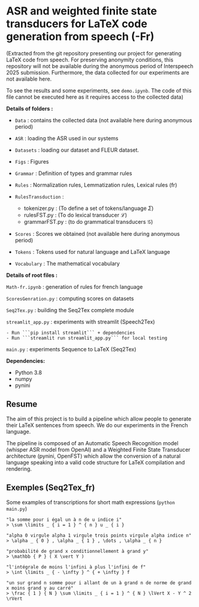 # ASR and weighted finite state transducers for LaTeX code generation from speech (-Fr)

(Extracted from the git repository presenting our project for generating LaTeX code from speech.
For preserving anonymity conditions, this repository will not be available during the anonymous period of Interspeech 2025 submission.
Furthermore, the data collected for our experiments are not available here.

To see the results and some experiments, see ```demo.ipynb```. The code of this file cannot be executed here as it requires access to the collected data)

**Details of folders :** 

- `Data` : contains the collected data (not available here during anonymous period)
- `ASR` : loading the ASR used in our systems 
- `Datasets` : loading our dataset and FLEUR dataset.
- `Figs` : Figures
- `Grammar` : Definition of types and grammar rules
- `Rules` : Normalization rules, Lemmatization rules, Lexical rules (fr)
- `RulesTransduction` :

    - tokenizer.py : (To define a set of tokens/language $\Sigma$)
    - rulesFST.py : (To do lexical transducer $\mathcal{L}$)
    - grammarFST.py : (to do grammatical transducers $\mathcal{G}$)

- `Scores` : Scores we obtained (not available here during anonymous period)
- `Tokens` : Tokens used for natural language and LaTeX language
- `Vocabulary` : The mathematical vocabulary

**Details of root files :**

`Math-fr.ipynb` : generation of rules for french language

`ScoresGenration.py` : computing scores on datasets

`Seq2Tex.py` : building the Seq2Tex complete module

`streamlit_app.py` : experiments with streamlit (Speech2Tex) 

    - Run ```pip install streamlit``` + dependencies
    - Run ```streamlit run streamlit_app.py``` for local testing

`main.py` : experiments Sequence to LaTeX (Seq2Tex)

**Dependencies:**

- Python 3.8
- numpy
- pynini

## Resume

The aim of this project is to build a pipeline which allow people to generate their LaTeX sentences from speech. We do our experiments in the French language.

The pipeline is composed of an Automatic Speech Recognition model (whisper ASR model from OpenAI) and a Weighted Finite State Transducer architecture (pynini, OpenFST) which allow the conversion of a natural language speaking into a valid code structure for LaTeX compilation and rendering.

## Exemples (Seq2Tex_fr)

Some examples of transcriptions for short math expressions (```python main.py```)

```
"la somme pour i égal un à n de u indice i"
> \sum \limits _ { i = 1 } ^ { n } u _ { i }
```

```
"alpha 0 virgule alpha 1 virgule trois points virgule alpha indice n"
> \alpha _ { 0 } , \alpha _ { 1 } , \dots , \alpha _ { n }
```

```
"probabilité de grand x conditionnellement à grand y"
> \mathbb { P } ( X \vert Y )
```

```
"l'intégrale de moins l'infini à plus l'infini de f"
> \int \limits _ { - \infty } ^ { + \infty } f
```

```
"un sur grand n somme pour i allant de un à grand n de norme de grand x moins grand y au carré" 
> \frac { 1 } { N } \sum \limits _ { i = 1 } ^ { N } \lVert X - Y ^ 2 \rVert
```

